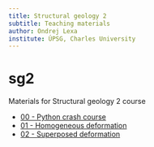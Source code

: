 ```yaml
---
title: Structural geology 2
subtitle: Teaching materials
author: Ondrej Lexa
institute: ÚPSG, Charles University
---
```


sg2
===

Materials for Structural geology 2 course

  - [00 - Python crash course](http://nbviewer.ipython.org/github/ondrolexa/sg2/blob/master/00_Python_Crash_Course.ipynb)
  - [01 - Homogeneous deformation](http://nbviewer.ipython.org/github/ondrolexa/sg2/blob/master/01_Introduction_to_strain_analysis.ipynb)
  - [02 - Superposed deformation](http://nbviewer.ipython.org/github/ondrolexa/sg2/blob/master/02_Superposed_deformation.ipynb)
